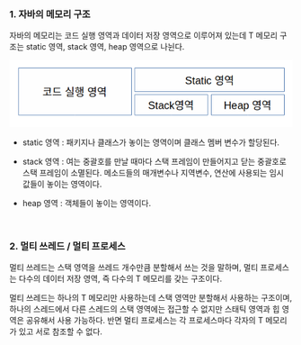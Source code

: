 ### 1. **자바의 메모리 구조**

자바의 메모리는 코드 실행 영역과 데이터 저장 영역으로 이루어져 있는데 T 메모리 구조는 static 영역, stack 영역, heap 영역으로 나뉜다.

![img](https://github.com/dilmah0203/TIL/blob/main/Image/Tmemory0.png)


- static 영역 : 패키지나 클래스가 놓이는 영역이며 클래스 멤버 변수가 할당된다.

- stack 영역 : 여는 중괄호를 만날 때마다 스택 프레임이 만들어지고 닫는 중괄호로 스택 프레임이 소멸된다. 메소드들의 매개변수나 지역변수, 연산에 사용되는 임시 값들이 놓이는 영역이다.

- heap 영역 : 객체들이 놓이는 영역이다. 

<br>

### 2. **멀티 쓰레드 / 멀티 프로세스**

멀티 쓰레드는 스택 영역을 쓰레드 개수만큼 분할해서 쓰는 것을 말하며, 멀티 프로세스는 다수의 데이터 저장 영역, 즉 다수의 T 메모리를 갖는 구조이다.

멀티 쓰레드는 하나의 T 메모리만 사용하는데 스택 영역만 분할해서 사용하는 구조이며, 하나의 스레드에서 다른 스레드의 스택 영역에는 접근할 수 없지만 스태틱 영역과 힙 영역은 공유해서 사용 가능하다. 반면 멀티 프로세스는 각 프로세스마다 각자의 T 메모리가 있고 서로 참조할 수 없다.







